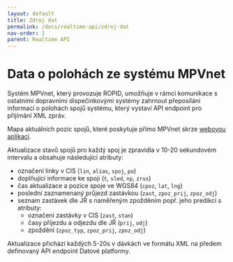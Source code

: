 ```yaml
---
layout: default
title: Zdroj dat
permalink: /docs/realtime-api/zdroj-dat
nav-order: 1
parent: Realtime API
---
```


# Data o polohách ze systému MPVnet

Systém MPVnet, který provozuje ROPID, umožňuje v rámci komunikace s ostatními dopravními dispečinkovými systémy zahrnout přeposílání informací o polohách spojů systému, který vystaví API endpoint pro přijímání XML zpráv.

Mapa aktuálních pozic spojů, které poskytuje přímo MPVnet skrze [webovou aplikaci](https://www.mpvnet.cz/pid/map).

Aktualizace stavů spojů pro každý spoj je zpravidla v 10-20 sekundovém intervalu a obsahuje následující atributy:

- označení linky v CIS (`lin`, `alias`, `spoj`, `po`)
- doplňující informace ke spoji (`t`, `sled`, `np`, `zrus`)
- čas aktualizace a pozice spoje ve WGS84 (`cpoz`, `lat`, `lng`)
- poslední zaznamenaný průjezd zastávkou (`zast`, `zpoz_prij`, `zpoz_odj`)
- seznam zastávek dle JŘ s naměřeným zpožděním popř. jeho predikcí s atributy:
   - označení zastávky v CIS (`zast`, `stan`)
   - časy příjezdu a odjezdu dle JŘ (`prij`, `odj`)
   - zpoždění (`zpoz_typ`, `zpoz_prij`, `zpoz_odj`)

Aktualizace přichází každých 5-20s v dávkách ve formátu XML na předem definovaný API endpoint Datové platformy.
